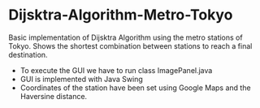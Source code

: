 # Dijsktra-Algorithm-Metro-Tokyo
Basic implementation of Dijsktra Algorithm using the metro stations of Tokyo. Shows the shortest combination between stations to reach a final destination.

- To execute the GUI we have to run class ImagePanel.java
- GUI is implemented with Java Swing
- Coordinates of the station have been set using Google Maps and the Haversine distance.
